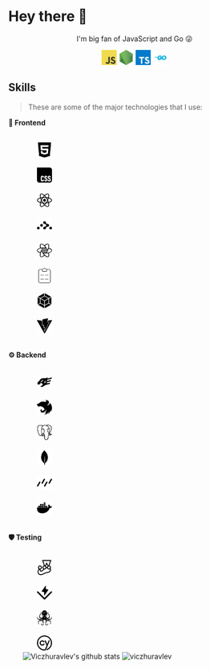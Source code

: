 # Hey there 👋

<div align="center">
  <p>I'm big fan of JavaScript and Go 😜</p>
  <code><img width="30" height="30" src="https://raw.githubusercontent.com/github/explore/80688e429a7d4ef2fca1e82350fe8e3517d3494d/topics/javascript/javascript.png"></code>
  <code><img width="30" height="30" src="https://raw.githubusercontent.com/github/explore/80688e429a7d4ef2fca1e82350fe8e3517d3494d/topics/nodejs/nodejs.png"></code>
  <code><img width="30" height="30" src="https://raw.githubusercontent.com/github/explore/80688e429a7d4ef2fca1e82350fe8e3517d3494d/topics/typescript/typescript.png"></code>
  <code><img width="30" height="30" src="https://raw.githubusercontent.com/github/explore/80688e429a7d4ef2fca1e82350fe8e3517d3494d/topics/go/go.png"></code>
</div>

## Skills

> These are some of the major technologies that I use:

**🎨 Frontend**

<div>
    <code>
        <img width="30" height="30" src='./assets/frontend/html5.svg' />
    </code>
    <code>
        <img width="30" height="30" src='./assets/frontend/css.svg' />
    </code>
    <code>
        <img width="30" height="30" src='./assets/frontend/react.svg' />
    </code>
    <code>
        <img width="30" height="30" src='./assets/frontend/reactrouter.svg' />
    </code>
    <code>
        <img width="30" height="30" src='./assets/frontend/reactquery.svg' />
    </code>
    <code>
        <img width="30" height="30" src='./assets/frontend/reacthookform.svg' />
    </code>
    <code>
        <img width="30" height="30" src='./assets/frontend/webpack.svg' />
    </code>
    <code>
        <img width="30" height="30" src='./assets/frontend/vite.svg' />
    </code>
</div>

**⚙️ Backend**

<div>
    <code>
        <img width="30" height="30" src='./assets/backend/fastify.svg' />
    </code>
    <code>
        <img width="30" height="30" src='./assets/backend/nestjs.svg' />
    </code>
    <code>
        <img width="30" height="30" src='./assets/backend/postgresql.svg' />
    </code>
    <code>
        <img width="30" height="30" src='./assets/backend/mongodb.svg' />
    </code>
    <code>
        <img width="30" height="30" src='./assets/backend/drizzle.svg' />
    </code>
    <code>
        <img width="30" height="30" src='./assets/backend/docker.svg' />
    </code>
</div>

**🛡 Testing**

<div>
    <code>
        <img width="30" height="30" src='./assets/testing/jest.svg' />
    </code>
    <code>
        <img width="30" height="30" src='./assets/testing/vitest.svg' />
    </code>
    <code>
        <img width="30" height="30" src='./assets/testing/testinglibrary.svg' />
    </code>
    <code>
        <img width="30" height="30" src='./assets/testing/cypress.svg' />
    </code>
</pdiv
## Some of my stats

<div align="center">
  <img height="170px" alt="Viczhuravlev's github stats" src="https://github-readme-stats.vercel.app/api?username=viczhuravlev&show_icons=true&hide_border=true" />
  <img height="170px" src="https://github-readme-streak-stats.herokuapp.com/?user=viczhuravlev&" alt="viczhuravlev" />
</div>
